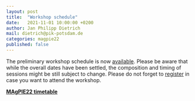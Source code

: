 ```yaml
---
layout: post
title:  "Workshop schedule"
date:   2021-11-01 10:00:00 +0200
author: Jan Philipp Dietrich
mail: dietrich@pik-potsdam.de
categories: magpie22
published: false
---
```


The preliminary workshop schedule is now [available]. Please be aware that while the overall dates have been settled, the composition and timing of sessions might be still subject to change. Please do not forget to [register] in case you want to attend the workshop.

[**MAgPIE22 timetable**](../../../timetable)


[register]:../26/registration-online.html
[available]:../../../timetable
